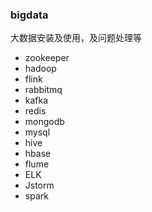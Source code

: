### bigdata
  大数据安装及使用，及问题处理等
  
- zookeeper
- hadoop
- flink
- rabbitmq
- kafka
- redis
- mongodb
- mysql
- hive
- hbase
- flume
- ELK
- Jstorm
- spark

